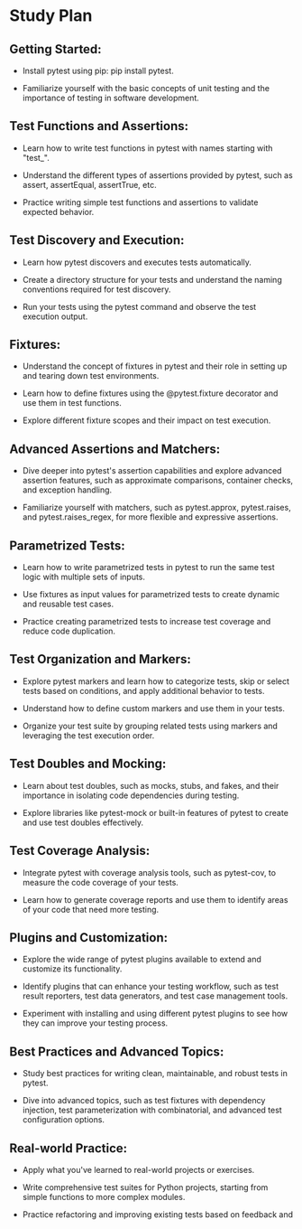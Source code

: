 # Study Plan

## Getting Started: 

- Install pytest using pip: pip install pytest. 

- Familiarize yourself with the basic concepts of unit testing and the 
importance of testing in software development. 

## Test Functions and Assertions: 

- Learn how to write test functions in pytest with names starting with 
"test_". 

- Understand the different types of assertions provided by pytest, such as 
assert, assertEqual, assertTrue, etc. 

- Practice writing simple test functions and assertions to validate expected 
behavior. 

## Test Discovery and Execution: 

- Learn how pytest discovers and executes tests automatically. 

- Create a directory structure for your tests and understand the naming 
conventions required for test discovery. 

- Run your tests using the pytest command and observe the test execution 
output. 

## Fixtures: 

- Understand the concept of fixtures in pytest and their role in setting up 
and tearing down test environments. 

- Learn how to define fixtures using the @pytest.fixture decorator and use 
them in test functions. 

- Explore different fixture scopes and their impact on test execution. 

## Advanced Assertions and Matchers: 

- Dive deeper into pytest's assertion capabilities and explore advanced 
assertion features, such as approximate comparisons, container checks, and 
exception handling. 

- Familiarize yourself with matchers, such as pytest.approx, pytest.raises, 
and pytest.raises_regex, for more flexible and expressive assertions. 

## Parametrized Tests: 

- Learn how to write parametrized tests in pytest to run the same test logic 
with multiple sets of inputs. 

- Use fixtures as input values for parametrized tests to create dynamic and 
reusable test cases. 

- Practice creating parametrized tests to increase test coverage and reduce 
code duplication. 

## Test Organization and Markers: 

- Explore pytest markers and learn how to categorize tests, skip or select 
tests based on conditions, and apply additional behavior to tests. 

- Understand how to define custom markers and use them in your tests. 

- Organize your test suite by grouping related tests using markers and 
leveraging the test execution order. 

## Test Doubles and Mocking: 

- Learn about test doubles, such as mocks, stubs, and fakes, and their 
importance in isolating code dependencies during testing. 

- Explore libraries like pytest-mock or built-in features of pytest to create 
and use test doubles effectively. 

## Test Coverage Analysis: 

- Integrate pytest with coverage analysis tools, such as pytest-cov, to 
measure the code coverage of your tests. 

- Learn how to generate coverage reports and use them to identify areas of 
your code that need more testing. 

## Plugins and Customization: 

- Explore the wide range of pytest plugins available to extend and customize 
its functionality. 

- Identify plugins that can enhance your testing workflow, such as test 
result reporters, test data generators, and test case management tools. 

- Experiment with installing and using different pytest plugins to see how 
they can improve your testing process. 

## Best Practices and Advanced Topics: 

- Study best practices for writing clean, maintainable, and robust tests in 
pytest. 

- Dive into advanced topics, such as test fixtures with dependency injection, 
test parameterization with combinatorial, and advanced test configuration 
options. 

## Real-world Practice: 

- Apply what you've learned to real-world projects or exercises. 

- Write comprehensive test suites for Python projects, starting from simple 
functions to more complex modules. 

- Practice refactoring and improving existing tests based on feedback and 

